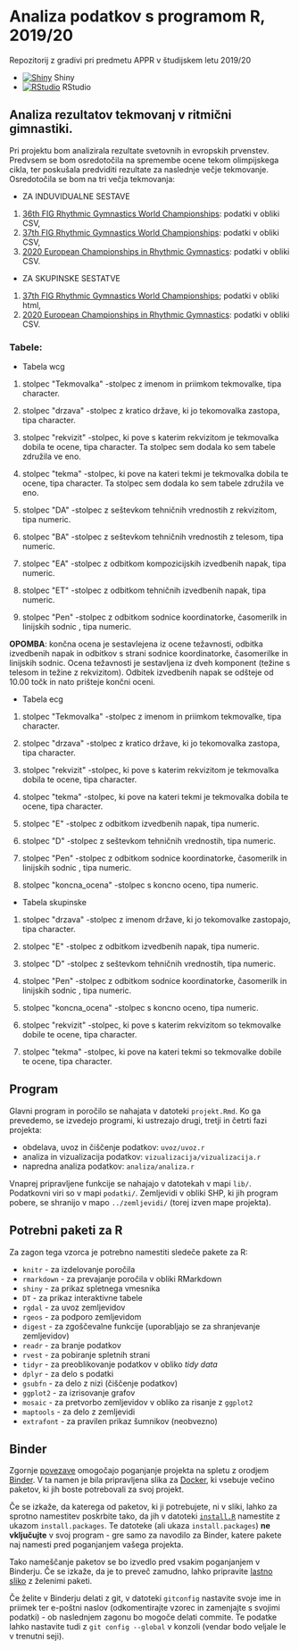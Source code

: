 # Analiza podatkov s programom R, 2019/20

Repozitorij z gradivi pri predmetu APPR v študijskem letu 2019/20

* [![Shiny](http://mybinder.org/badge.svg)](http://mybinder.org/v2/gh/UdirL18/APPR-2019-20/master?urlpath=shiny/APPR-2019-20/projekt.Rmd) Shiny
* [![RStudio](http://mybinder.org/badge.svg)](http://mybinder.org/v2/gh/UdirL18/APPR-2019-20/master?urlpath=rstudio) RStudio

## Analiza rezultatov tekmovanj v ritmični gimnastiki.

Pri projektu bom analizirala rezultate svetovnih in evropskih prvenstev. Predvsem se bom osredotočila na spremembe ocene tekom olimpijskega cikla, 
ter poskušala predviditi rezultate za naslednje večje tekmovanje. Osredotočila se bom na tri večja tekmovanja:
* ZA INDUVIDUALNE SESTAVE
1. [36th FIG Rhythmic Gymnastics World Championships](https://gym.longinestiming.com/File/0000110101FFFFFFFFFFFFFFFFFFFF03): podatki v obliki CSV, 
2. [37th FIG Rhythmic Gymnastics World Championships](https://gym.longinestiming.com/File/000012000100FFFFFFFFFFFFFFFFFF04): podatki v obliki CSV,
3. [2020 European Championships in Rhythmic Gymnastics](https://backend.europeangymnastics.com/sites/default/files/paragraph/age-group-competition-info/competition-results/SENIORS%20-%20Individual%20-%20All-around%20Final%20AllAroundResultsRg_0.pdf): podatki v obliki CSV.
* ZA SKUPINSKE SESTATVE
1. [37th FIG Rhythmic Gymnastics World Championships](https://en.wikipedia.org/wiki/2019_Rhythmic_Gymnastics_World_Championships); podatki v obliki html,
2. [2020 European Championships in Rhythmic Gymnastics](https://backend.europeangymnastics.com/sites/default/files/paragraph/age-group-competition-info/competition-results/SENIORS%20-%20Group%20-%20Qualification%20AllAroundResultsRg_0.pdf): podatki v obliki CSV.

### Tabele:
* Tabela wcg
1. stolpec "Tekmovalka"
  -stolpec z imenom in priimkom tekmovalke, tipa character.

2. stolpec "drzava"
  -stolpec z kratico države, ki jo tekomovalka zastopa, tipa character.
  
3.  stolpec "rekvizit"
  -stolpec, ki pove s katerim rekvizitom je tekmovalka dobila te ocene, tipa character. Ta stolpec sem dodala ko sem tabele združila ve eno.
  
4. stolpec  "tekma"
  -stolpec, ki pove na kateri tekmi je tekmovalka dobila te ocene, tipa character. Ta stolpec sem dodala ko sem tabele združila ve eno.  
  
5. stolpec "DA"
  -stolpec z seštevkom tehničnih vrednostih z rekvizitom, tipa numeric.
  
6. stolpec "BA"
  -stolpec z seštevkom tehničnih vrednostih z telesom, tipa numeric. 
  
7. stolpec "EA"
  -stolpec z odbitkom kompozicijskih izvedbenih napak, tipa numeric.
  
8. stolpec "ET"
  -stolpec z odbitkom tehničnih izvedbenih napak, tipa numeric. 
  
9. stolpec "Pen"
  -stolpec z odbitkom sodnice koordinatorke, časomerilk in linijskih sodnic , tipa numeric.  
  
  
**OPOMBA**: končna ocena je sestavlejena iz ocene težavnosti, odbitka izvedbenih napak in odbitkov s strani sodnice koordinatorke, časomerilke in linijskih sodnic. Ocena težavnosti je sestavljena iz dveh komponent (težine s telesom in težine z rekvizitom). Odbitek izvedbenih napak se odšteje od 10.00 točk in nato prišteje končni oceni.   
  
* Tabela ecg
1. stolpec "Tekmovalka"
  -stolpec z imenom in priimkom tekmovalke, tipa character.

2. stolpec "drzava"
  -stolpec z kratico države, ki jo tekomovalka zastopa, tipa character.

3.  stolpec "rekvizit"
  -stolpec, ki pove s katerim rekvizitom je tekmovalka dobila te ocene, tipa character. 
  
4. stolpec  "tekma"
  -stolpec, ki pove na kateri tekmi je tekmovalka dobila te ocene, tipa character. 
  
5. stolpec "E"
  -stolpec z odbitkom izvedbenih napak, tipa numeric.  
  
6. stolpec "D"
  -stolpec z seštevkom tehničnih vrednostih, tipa numeric. 
    
7. stolpec "Pen"
  -stolpec z odbitkom sodnice koordinatorke, časomerilk in linijskih sodnic , tipa numeric.  
  
8.  stolpec "koncna_ocena"
  -stolpec s koncno oceno, tipa numeric. 
  
* Tabela skupinske
1. stolpec "drzava"
  -stolpec z imenom države, ki jo tekomovalke zastopajo, tipa character.
  
2. stolpec "E"
  -stolpec z odbitkom izvedbenih napak, tipa numeric.  
  
3. stolpec "D"
  -stolpec z seštevkom tehničnih vrednostih, tipa numeric. 
    
4. stolpec "Pen"
  -stolpec z odbitkom sodnice koordinatorke, časomerilk in linijskih sodnic , tipa numeric.  
  
5.  stolpec "koncna_ocena"
  -stolpec s koncno oceno, tipa numeric.

6.  stolpec "rekvizit"
  -stolpec, ki pove s katerim rekvizitom so tekmovalke dobile te ocene, tipa character. 
  
7. stolpec  "tekma"
  -stolpec, ki pove na kateri tekmi so tekmovalke dobile te ocene, tipa character. 
  

   


## Program

Glavni program in poročilo se nahajata v datoteki `projekt.Rmd`.
Ko ga prevedemo, se izvedejo programi, ki ustrezajo drugi, tretji in četrti fazi projekta:

* obdelava, uvoz in čiščenje podatkov: `uvoz/uvoz.r`
* analiza in vizualizacija podatkov: `vizualizacija/vizualizacija.r`
* napredna analiza podatkov: `analiza/analiza.r`

Vnaprej pripravljene funkcije se nahajajo v datotekah v mapi `lib/`.
Podatkovni viri so v mapi `podatki/`.
Zemljevidi v obliki SHP, ki jih program pobere,
se shranijo v mapo `../zemljevidi/` (torej izven mape projekta).

## Potrebni paketi za R

Za zagon tega vzorca je potrebno namestiti sledeče pakete za R:

* `knitr` - za izdelovanje poročila
* `rmarkdown` - za prevajanje poročila v obliki RMarkdown
* `shiny` - za prikaz spletnega vmesnika
* `DT` - za prikaz interaktivne tabele
* `rgdal` - za uvoz zemljevidov
* `rgeos` - za podporo zemljevidom
* `digest` - za zgoščevalne funkcije (uporabljajo se za shranjevanje zemljevidov)
* `readr` - za branje podatkov
* `rvest` - za pobiranje spletnih strani
* `tidyr` - za preoblikovanje podatkov v obliko *tidy data*
* `dplyr` - za delo s podatki
* `gsubfn` - za delo z nizi (čiščenje podatkov)
* `ggplot2` - za izrisovanje grafov
* `mosaic` - za pretvorbo zemljevidov v obliko za risanje z `ggplot2`
* `maptools` - za delo z zemljevidi
* `extrafont` - za pravilen prikaz šumnikov (neobvezno)

## Binder

Zgornje [povezave](#analiza-podatkov-s-programom-r-201819)
omogočajo poganjanje projekta na spletu z orodjem [Binder](https://mybinder.org/).
V ta namen je bila pripravljena slika za [Docker](https://www.docker.com/),
ki vsebuje večino paketov, ki jih boste potrebovali za svoj projekt.

Če se izkaže, da katerega od paketov, ki ji potrebujete, ni v sliki,
lahko za sprotno namestitev poskrbite tako,
da jih v datoteki [`install.R`](install.R) namestite z ukazom `install.packages`.
Te datoteke (ali ukaza `install.packages`) **ne vključujte** v svoj program -
gre samo za navodilo za Binder, katere pakete naj namesti pred poganjanjem vašega projekta.

Tako nameščanje paketov se bo izvedlo pred vsakim poganjanjem v Binderju.
Če se izkaže, da je to preveč zamudno,
lahko pripravite [lastno sliko](https://github.com/jaanos/APPR-docker) z želenimi paketi.

Če želite v Binderju delati z git,
v datoteki `gitconfig` nastavite svoje ime in priimek ter e-poštni naslov
(odkomentirajte vzorec in zamenjajte s svojimi podatki) -
ob naslednjem zagonu bo mogoče delati commite.
Te podatke lahko nastavite tudi z `git config --global` v konzoli
(vendar bodo veljale le v trenutni seji).
